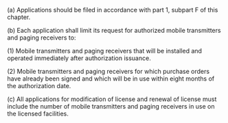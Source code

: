 (a) Applications should be filed in accordance with part 1, subpart F of this chapter.
                          

(b) Each application shall limit its request for authorized mobile transmitters and paging receivers to:

(1) Mobile transmitters and paging receivers that will be installed and operated immediately after authorization issuance.

(2) Mobile transmitters and paging receivers for which purchase orders have already been signed and which will be in use within eight months of the authorization date.

(c) All applications for modification of license and renewal of license must include the number of mobile transmitters and paging receivers in use on the licensed facilities.

